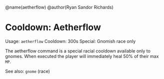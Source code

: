 @name(aetherflow)
@author(Ryan Sandor Richards)

# Cooldown: Aetherflow
Usage: `aetherflow`
Cooldown: 300s
Special: Gnomish race only

The aetherflow command is a special racial cooldown available only to gnomes.
When executed the player will immediately heal 50% of their max `MP`.

See also: `gnome` (race)
